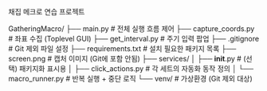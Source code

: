 채집 메크로 연습 프로젝트

GatheringMacro/
├── main.py                      # 전체 실행 흐름 제어
├── capture_coords.py            # 좌표 수집 (Toplevel GUI)
├── get_interval.py              # 주기 입력 팝업
├── .gitignore                   # Git 제외 파일 설정
├── requirements.txt             # 설치 필요한 패키지 목록
├── screen.png                   # 캡처 이미지 (Git에 포함 안됨)
├── services/
│   ├── __init__.py              # (선택) 패키지화 표시용
│   ├── click_actions.py         # 각 세트의 자동화 동작 정의
│   └── macro_runner.py          # 반복 실행 + 중단 로직
└── venv/                        # 가상환경 (Git 제외 대상)
